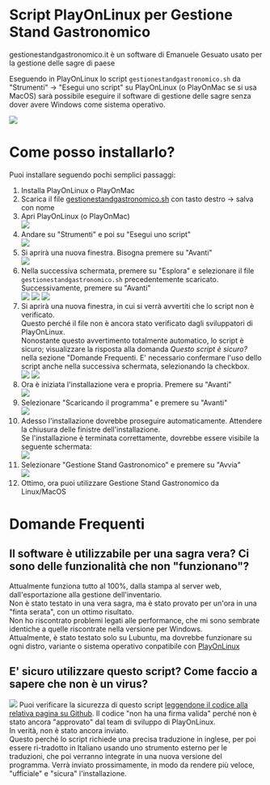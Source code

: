 # Script PlayOnLinux per Gestione Stand Gastronomico 
gestionestandgastronomico.it è un software di Emanuele Gesuato usato per la gestione delle sagre di paese

Eseguendo in PlayOnLinux lo script ```gestionestandgastronomico.sh``` da "Strumenti" -> "Esegui uno script" su PlayOnLinux (o PlayOnMac se si usa MacOS) sarà possibile eseguire il software di gestione delle sagre senza dover avere Windows come sistema operativo.

![](copertina.png)

# Come posso installarlo?
Puoi installare seguendo pochi semplici passaggi:
1. Installa PlayOnLinux o PlayOnMac
2. Scarica il file [gestionestandgastronomico.sh](https://github.com/MatteoGheza/gestionestandgastronomico-playonlinux/blob/master/gestionestandgastronomico.sh) con tasto destro -> salva con nome
3. Apri PlayOnLinux (o PlayOnMac)  
![](installazione1.png)
4. Andare su "Strumenti" e poi su "Esegui uno script"  
![](installazione2.png)
5. Si aprirà una nuova finestra. Bisogna premere su "Avanti"  
![](installazione3.png)
5. Nella successiva schermata, premere su "Esplora" e selezionare il file ```gestionestandgastronomico.sh``` precedentemente scaricato.  
Successivamente, premere su "Avanti"  
![](installazione4.png)
![](installazione5.png)
![](installazione6.png)
6. Si aprirà una nuova finestra, in cui si verrà avvertiti che lo script non è verificato.  
Questo perché il file non è ancora stato verificato dagli sviluppatori di PlayOnLinux.  
Nonostante questo avvertimento totalmente automatico, lo script è sicuro; visualizzare la risposta alla domanda _Questo script è sicuro?_ nella sezione "Domande Frequenti.
E' necessario confermare l'uso dello script anche nella successiva schermata, selezionando la checkbox.  
![](installazione7.png)
![](installazione8.png)
7. Ora è iniziata l'installazione vera e propria. Premere su "Avanti"  
![](installazione9.png)
8. Selezionare "Scaricando il programma" e premere su "Avanti"  
![](installazione10.png)
9. Adesso l'installazione dovrebbe proseguire automaticamente. Attendere la chiusura delle finistre dell'installazione.  
Se l'installazione è terminata correttamente, dovrebbe essere visibile la seguente schermata:  
![](installazione11.png)
10. Selezionare "Gestione Stand Gastronomico" e premere su "Avvia"  
![](installazione12.png)
11. Ottimo, ora puoi utilizzare Gestione Stand Gastronomico da Linux/MacOS

# Domande Frequenti
## Il software è utilizzabile per una sagra vera? Ci sono delle funzionalità che non "funzionano"?
Attualmente funziona tutto al 100%, dalla stampa al server web, dall'esportazione alla gestione dell'inventario.  
Non è stato testato in una vera sagra, ma è stato provato per un'ora in una "finta serata", con un ottimo risultato.  
Non ho riscontrato problemi legati alle performance, che mi sono sembrate identiche a quelle riscontrate nella versione per Windows.  
Attualmente, è stato testato solo su Lubuntu, ma dovrebbe funzionare su ogni distro, variante o sistema operativo conpatibile con [PlayOnLinux](https://www.playonlinux.com/en/download.html)
## E' sicuro utilizzare questo script? Come faccio a sapere che non è un virus?
![](installazione7.png)
Puoi verificare la sicurezza di questo script [leggendone il codice alla relativa pagina su Github](https://github.com/MatteoGheza/gestionestandgastronomico-playonlinux/blob/master/gestionestandgastronomico.sh).
Il codice "non ha una firma valida" perché non è stato ancora "approvato" dal team di sviluppo di PlayOnLinux.  
In verità, non è stato ancora inviato.  
Questo perché lo script richiede una precisa traduzione in inglese, per poi essere ri-tradotto in Italiano usando uno strumento esterno per le traduzioni, che poi verranno integrate in una nuova versione del programma. Verrà inviato prossimamente, in modo da rendere più veloce, "ufficiale" e "sicura" l'installazione.